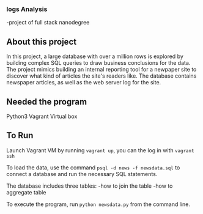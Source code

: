 ### logs Analysis

-project of full stack nanodegree


## About this project

 In this project, a large database with over a million rows is explored by building complex SQL queries to draw business conclusions for the data. The project mimics building an internal reporting tool for a newpaper site to discover what kind of articles the site's readers like. The database contains newspaper articles, as well as the web server log for the site.

## Needed the program

Python3
Vagrant
Virtual box



## To Run

Launch Vagrant VM by running `vagrant up`, you can the log in with `vagrant ssh`

To load the data, use the command `psql -d news -f newsdata.sql` to connect a database and run the necessary SQL statements.

The database includes three tables:
-how to join the table
-how to aggregate table

To execute the program, run `python newsdata.py` from the command line.
